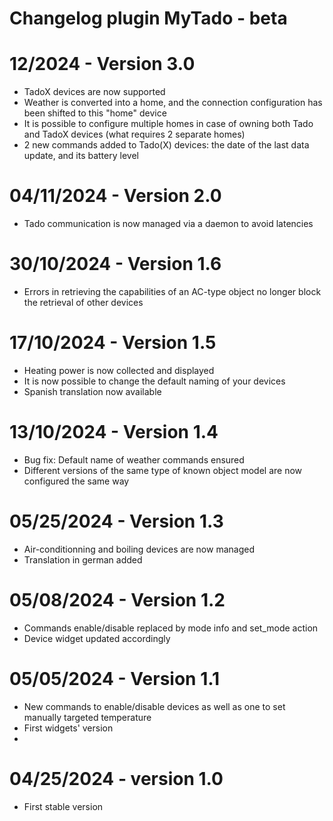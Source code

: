 # Changelog plugin MyTado - beta

# 12/2024 - Version 3.0

- TadoX devices are now supported
- Weather is converted into a home, and the connection configuration has been shifted to this "home" device
- It is possible to configure multiple homes in case of owning both Tado and TadoX devices (what requires 2 separate homes)
- 2 new commands added to Tado(X) devices: the date of the last data update, and its battery level

# 04/11/2024 - Version 2.0

- Tado communication is now managed via a daemon to avoid latencies

# 30/10/2024 - Version 1.6

- Errors in retrieving the capabilities of an AC-type object no longer block the retrieval of other devices

# 17/10/2024 - Version 1.5

- Heating power is now collected and displayed
- It is now possible to change the default naming of your devices
- Spanish translation now available

# 13/10/2024 - Version 1.4

- Bug fix: Default name of weather commands ensured
- Different versions of the same type of known object model are now configured the same way

# 05/25/2024 - Version 1.3

- Air-conditionning and boiling devices are now managed
- Translation in german added

# 05/08/2024 - Version 1.2

- Commands enable/disable replaced by mode info and set_mode action
- Device widget updated accordingly

# 05/05/2024 - Version 1.1

- New commands to enable/disable devices as well as one to set manually targeted temperature
- First widgets' version
-
# 04/25/2024 - version 1.0

- First stable version
